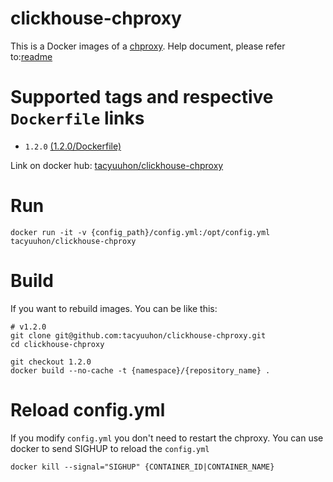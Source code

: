 # clickhouse-chproxy
This is a Docker images of a [chproxy](https://github.com/Vertamedia/chproxy).
Help document, please refer to:[readme](https://github.com/Vertamedia/chproxy)

# Supported tags and respective `Dockerfile` links

* `1.2.0` [(1.2.0/Dockerfile)](https://github.com/tacyuuhon/clickhouse-chproxy/blob/v1.2.0/Dockerfile)

Link on docker hub: [tacyuuhon/clickhouse-chproxy](https://hub.docker.com/r/tacyuuhon/clickhouse-chproxy/)


# Run
```
docker run -it -v {config_path}/config.yml:/opt/config.yml tacyuuhon/clickhouse-chproxy
```

# Build
If you want to rebuild images.
You can be like this:
```
# v1.2.0
git clone git@github.com:tacyuuhon/clickhouse-chproxy.git
cd clickhouse-chproxy

git checkout 1.2.0
docker build --no-cache -t {namespace}/{repository_name} . 
```

# Reload config.yml
If you modify `config.yml` you don't need to restart the chproxy.
You can use docker to send SIGHUP to reload the `config.yml`
```
docker kill --signal="SIGHUP" {CONTAINER_ID|CONTAINER_NAME}
```

